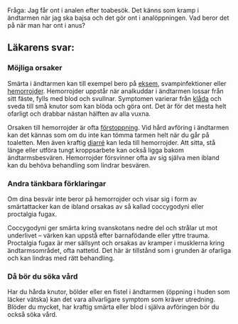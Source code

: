 Fråga: Jag får ont i analen efter toabesök. Det känns som kramp i ändtarmen när jag ska bajsa och det gör ont i analöppningen. Vad beror det på när man har ont i anus?

Läkarens svar:
--------------

### Möjliga orsaker

Smärta i ändtarmen kan till exempel bero på [eksem](https://www.kry.se/fakta/eksem/ "eksem"), svampinfektioner eller [hemorrojder](https://www.kry.se/fakta/hemorrojder/ "hemorrojder"). Hemorrojder uppstår när analkuddar i ändtarmen lossar från sitt fäste, fylls med blod och svullnar. Symptomen varierar från [klåda](https://www.kry.se/fakta/klada/ "klada") och sveda till små knutor som kan blöda och göra ont. Det är för det mesta helt ofarligt och drabbar nästan hälften av alla vuxna.

Orsaken till hemorrojder är ofta [förstoppning](https://www.kry.se/fakta/forstoppning/ "forstoppning"). Vid hård avföring i ändtarmen kan det kännas som om du inte kan tömma tarmen helt när du går på toaletten. Men även kraftig [diarré](https://www.kry.se/fakta/diarre/ "diarre") kan leda till hemorrojder. Att sitta, stå länge eller utföra tungt kroppsarbete kan också ligga bakom ändtarmsbesvären. Hemorrojder försvinner ofta av sig själva men ibland kan du behöva behandling som lindrar besvären.

### Andra tänkbara förklaringar

Om dina besvär inte beror på hemorrojder och visar sig i form av smärtattacker kan de ibland orsakas av så kallad coccygodyni eller proctalgia fugax.

Coccygodyni ger smärta kring svanskotans nedre del och strålar ut mot underlivet – värken kan uppstå efter barnafödande eller yttre trauma. Proctalgia fugax är mer sällsynt och orsakas av kramper i musklerna kring ändtarmsområdet, ofta nattetid. Det här är tillstånd som i grunden är ofarliga och kan lindras med rätt behandling.

### Då bör du söka vård

Har du hårda knutor, bölder eller en fistel i ändtarmen (öppning i huden som läcker vätska) kan det vara allvarligare symptom som kräver utredning. Blöder du mycket, har kraftig smärta eller blod i själva avföringen bör du också söka vård.